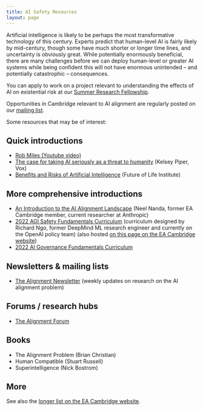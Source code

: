 ```yaml
---
title: AI Safety Resources
layout: page
---
```


Artificial intelligence is likely to be perhaps the most transformative technology of this century. Experts predict that human-level AI is fairly likely by mid-century, though some have much shorter or longer time lines, and uncertainty is obviously great. While potentially enormously beneficial, there are many challenges before we can deploy human-level or greater AI systems while being confident this will not have enormous unintended – and potentially catastrophic – consequences.

You can apply to work on a project relevant to understanding the effects of AI on existential risk at our [Summer Research Fellowship](https://camxrisk.org/fellowships/).

Opportunities in Cambridge relevant to AI alignment are regularly posted on our [mailing list](http://eepurl.com/hGPPkf).

Some resources that may be of interest:


## Quick introductions
- [Rob Miles (Youtube video)](https://www.youtube.com/watch?v=pYXy-A4siMw)
- [The case for taking AI seriously as a threat to humanity](https://www.vox.com/future-perfect/2018/12/21/18126576/ai-artificial-intelligence-machine-learning-safety-alignment) (Kelsey Piper, Vox)
- [Benefits and Risks of Artificial Intelligence](http://futureoflife.org/background/benefits-risks-of-artificial-intelligence/) (Future of Life Institute)


## More comprehensive introductions
- [An Introduction to the AI Alignment Landscape](https://www.alignmentforum.org/posts/SQ9cZtfrzDJmw9A2m/my-overview-of-the-ai-alignment-landscape-a-bird-s-eye-view) (Neel Nanda, former EA Cambridge member, current researcher at Anthropic)
- [2022 AGI Safety Fundamentals Curriculum](https://docs.google.com/document/d/1mTm_sT2YQx3mRXQD6J2xD2QJG1c3kHyvX8kQc_IQ0ns/edit?usp=sharing) (curriculum designed by Richard Ngo, former DeepMind ML research engineer and currently on the OpenAI policy team) (also hosted [on this page on the EA Cambridge website](https://www.eacambridge.org/agi-safety-fundamentals))
- [2022 AI Governance Fundamentals Curriculum](https://docs.google.com/document/d/1F4lq6yB9SCINuo190MeTSHXGfF5PnPk693JToszRttY/edit#)


## Newsletters & mailing lists
- [The Alignment Newsletter](https://rohinshah.com/alignment-newsletter/) (weekly updates on research on the AI alignment problem)


## Forums / research hubs
- [The Alignment Forum](https://www.alignmentforum.org/)


## Books
- The Alignment Problem (Brian Christian)
- Human Compatible (Stuart Russell)
- Superintelligence (Nick Bostrom)


## More
See also the [longer list on the EA Cambridge website](https://www.eacambridge.org/agi-further-resources).
